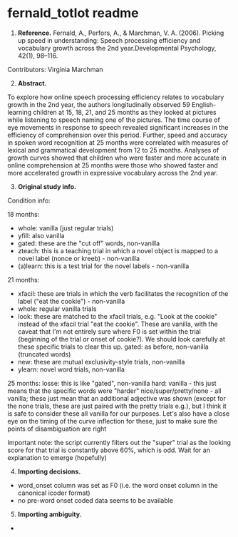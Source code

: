 # fernald_totlot readme

1. **Reference.**
Fernald, A., Perfors, A., & Marchman, V. A. (2006). Picking up speed in understanding: Speech processing efficiency and vocabulary growth across the 2nd year.Developmental Psychology, 42(1), 98–116.

Contributors: Virginia Marchman

2. **Abstract.**

To explore how online speech processing efficiency relates to vocabulary growth in the 2nd year, the authors longitudinally observed 59 English-learning children at 15, 18, 21, and 25 months as they looked at pictures while listening to speech naming one of the pictures. The time course of eye movements in response to speech revealed significant increases in the efficiency of comprehension over this period. Further, speed and accuracy in spoken word recognition at 25 months were correlated with measures of lexical and grammatical development from 12 to 25 months. Analyses of growth curves showed that children who were faster and more accurate in online comprehension at 25 months were those who showed faster and more accelerated growth in expressive vocabulary across the 2nd year.

3. **Original study info.**

Condition info:

18 months:
* whole: vanilla (just regular trials)
* yfill: also vanilla
* gated: these are the "cut off" words, non-vanilla
* zteach: this is a teaching trial in which a novel object is mapped to a novel label (nonce or kreeb) - non-vanilla
* (a)learn: this is a test trial for the novel labels - non-vanilla

21 months:
* xfacil: these are trials in which the verb facilitates the recognition of the label ("eat the cookie") - non-vanilla
* whole: regular vanilla trials
* look: these are matched to the xfacil trials, e.g. "Look at the cookie" instead of the xfacil trial "eat the cookie". These are vanilla, with the caveat that I'm not entirely sure where F0 is set within the trial (beginning of the trial or onset of cookie?). We should look carefully at these specific trials to clear this up.
gated: as before, non-vanilla (truncated words)
* new: these are mutual exclusivity-style trials, non-vanilla
* ylearn: novel word trials, non-vanilla

25 months:
losse: this is like "gated", non-vanilla
hard: vanilla - this just means that the specific words were "harder"
nice/super/pretty/none - all vanilla; these just mean that an additional adjective was shown (except for the none trials, these are just paired with the pretty trials e.g.), but I think it is safe to consider these all vanilla for our purposes. Let's also have a close eye on the timing of the curve inflection for these, just to make sure the points of disambiguation are right

Important note: the script currently filters out the "super" trial as the looking score for that trial is constantly above 60%, which is odd. Wait for an explanation to emerge (hopefully)


4. **Importing decisions.**

- word_onset column was set as F0 (i.e. the word onset column in the canonical icoder format)
- no pre-word onset coded data seems to be available

5. **Importing ambiguity.**

- 

